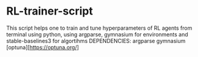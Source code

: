 # RL-trainer-script
This script helps one to train and tune hyperparameters of RL agents from terminal using python, using argparse, gymnasium for environments and stable-baselines3 for algortihms
DEPENDENCIES:
argparse
gymnasium
[optuna][https://optuna.org/]
